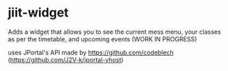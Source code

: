 # jiit-widget
Adds a widget that allows you to see the current mess menu, your classes as per the timetable, and upcoming events (WORK IN PROGRESS)

uses JPortal's API made by https://github.com/codeblech
(https://github.com/J2V-k/jportal-vhost)
